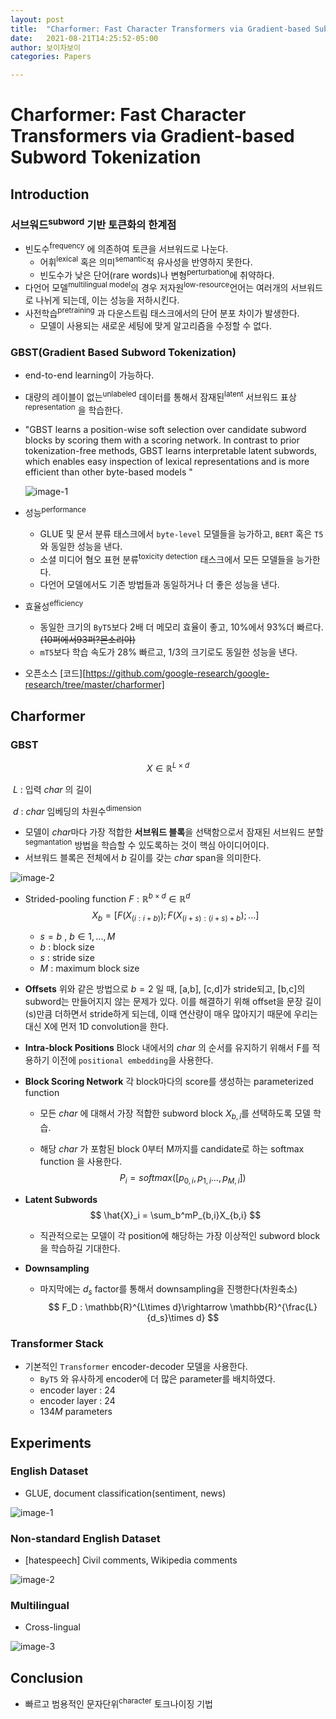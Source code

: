 ```yaml
---
layout: post
title:  "Charformer: Fast Character Transformers via Gradient-based Subword Tokenization"
date:   2021-08-21T14:25:52-05:00
author: 보이차보이
categories: Papers

---
```


# Charformer: Fast Character Transformers via Gradient-based Subword Tokenization

## Introduction

### 서브워드<sup>subword</sup> 기반 토큰화의 한계점

- 빈도수<sup>frequency</sup>  에 의존하여 토큰을 서브워드로 나눈다. 
  - 어휘<sup>lexical</sup> 혹은 의미<sup>semantic</sup>적 유사성을 반영하지 못한다. 
  - 빈도수가 낮은 단어(rare words)나 변형<sup>perturbation</sup>에 취약하다. 
- 다언어 모델<sup>multilingual model</sup>의 경우 저자원<sup>low-resource</sup>언어는 여러개의 서브워드로 나뉘게 되는데, 이는 성능을 저하시킨다. 
- 사전학습<sup>pretraining</sup> 과 다운스트림 태스크에서의 단어 분포 차이가 발생한다. 
  - 모델이 사용되는 새로운 세팅에 맞게 알고리즘을 수정할 수 없다. 

### GBST(Gradient Based Subword Tokenization)

- end-to-end learning이 가능하다. 

- 대량의 레이블이 없는<sup>unlabeled</sup> 데이터를 통해서 잠재된<sup>latent</sup> 서브워드 표상<sup>representation</sup> 을 학습한다. 

- "GBST  learns  a  position-wise soft selection over candidate subword blocks by scoring them with a scoring network. In contrast to prior tokenization-free methods, GBST learns interpretable latent subwords, which enables easy inspection of lexical representations and is more efficient than other byte-based models "

  ![image-1](/assets/post_img/Charformer-1.png)

- 성능<sup>performance</sup>

  - GLUE 및 문서 분류 태스크에서 `byte-level` 모델들을 능가하고, `BERT` 혹은 `T5`와 동일한 성능을 낸다.
  - 소셜 미디어 혐오 표현 분류<sup>toxicity detection</sup> 태스크에서 모든 모델들을 능가한다. 
  - 다언어 모델에서도 기존 방법들과 동일하거나 더 좋은 성능을 낸다. 

- 효율성<sup>efficiency</sup>

  - 동일한 크기의 `ByT5`보다 2배 더 메모리 효율이 좋고, 10%에서 93%더 빠르다.~~(10퍼에서93퍼?몬소리야)~~ 
  - `mT5`보다 학습 속도가 28% 빠르고, 1/3의 크기로도 동일한 성능을 낸다. 

- 오픈소스 [코드][https://github.com/google-research/google-research/tree/master/charformer]

## Charformer

### GBST

$$
X\in\mathbb{R}^{L\times d}
$$

​	$L$ : 입력 $char$ 의 길이

​	$d$ : $char$ 임베딩의 차원수<sup>dimension</sup>

- 모델이 $char$마다 가장 적합한 **서브워드 블록**을 선택함으로서 잠재된 서브워드 분할<sup>segmantation</sup> 방법을 학습할 수 있도록하는 것이 핵심 아이디어이다. 
- 서브워드 블록은 전체에서 $b$ 길이를 갖는 $char$ span을 의미한다. 

![image-2](/assets/post_img/charformer-2.png)

- Strided-pooling function $F : \mathbb{R}^{b\times d}\in\mathbb{R}^d$
  $$
  X_b = [F(X_{(i:i+b)}); F(X_{(i+s):(i+s)+b});...]
  $$

  - $s = b$ , $b\in1,...,M$
  - $b$ : block size
  - $s$ : stride size
  - $M$ : maximum block size

- **Offsets** 위와 같은 방법으로 $b=2$ 일 때, [a,b], [c,d]가 stride되고, [b,c]의 subword는 만들어지지 않는 문제가 있다. 이를 해결하기 위해 offset을 문장 길이(s)만큼 더하면서 stride하게 되는데, 이때 연산량이 매우 많아지기 때문에 우리는 대신 X에 먼저 1D convolution을 한다. 

- **Intra-block Positions** Block 내에서의 $char$ 의 순서를 유지하기 위해서 F를 적용하기 이전에 `positional embedding`을 사용한다. 

- **Block Scoring Network** 각 block마다의 score를 생성하는 parameterized function

  - 모든 $char$ 에 대해서 가장 적합한 subword block $X_{b,i}$를 선택하도록 모델 학습.

  - 해당 $char$ 가 포함된 block 0부터 M까지를 candidate로 하는 softmax function 을 사용한다. 
    $$
    P_i = softmax([p_{0,i}, p_{1,i}...,p_{M,i}])
    $$

- **Latent Subwords**
  $$
  \hat{X}_i = \sum_b^mP_{b,i}X_{b,i}
  $$

  - 직관적으로는 모델이 각 position에 해당하는 가장 이상적인 subword block을 학습하길 기대한다.

- **Downsampling**

  - 마지막에는 $d_s$ factor를 통해서 downsampling을 진행한다(차원축소)
    $$
    F_D : \mathbb{R}^{L\times d}\rightarrow \mathbb{R}^{\frac{L}{d_s}\times d}
    $$

### Transformer Stack

- 기본적인 `Transformer` encoder-decoder 모델을 사용한다.  
  - `ByT5` 와 유사하게 encoder에 더 많은 parameter를 배치하였다. 
  - encoder layer : 24
  - encoder layer : 24
  - $134M$ parameters

## Experiments

### English Dataset

- GLUE, document classification(sentiment, news)

![image-1](/assets/post_img/charformer-3.png)

### Non-standard English Dataset

- [hatespeech] Civil comments, Wikipedia comments

![image-2](/assets/post_img/charformer-4.png)

### Multilingual

- Cross-lingual 

![image-3](/assets/post_img/charformer-5.png)

## Conclusion

- 빠르고 범용적인 문자단위<sup>character</sup> 토크나이징 기법
